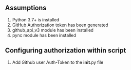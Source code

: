 ## Assumptions
1. Python 3.7+ is installed
2. GitHub Authorization token has been generated
3. github_api_v3 module has been installed
4. pync module has been installed

## Configuring authorization within script
1. Add Github user Auth-Token to the __init__.py file
